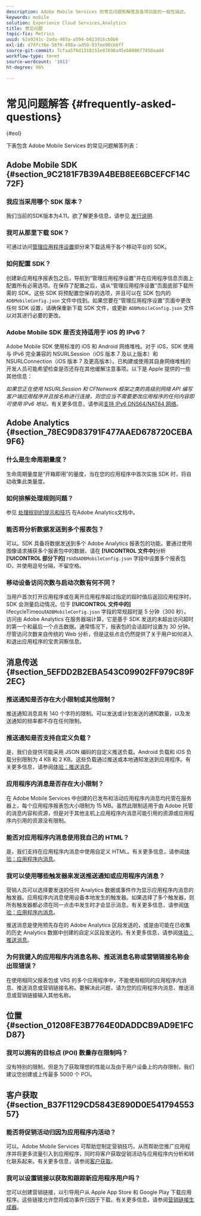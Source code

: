 ```yaml
---
description: Adobe Mobile Services 的常见问题和解答及各项功能的一般性描述。
keywords: mobile
solution: Experience Cloud Services,Analytics
title: 常见问题
topic-fix: Metrics
uuid: 62a9241c-2ada-483a-a594-b023916cb0b6
exl-id: d7dfc36e-56f0-498a-ad50-93fee90cb6ff
source-git-commit: 7cfaa5f6d1318151e87698a45eb6006f7850aad4
workflow-type: tm+mt
source-wordcount: '1013'
ht-degree: 96%

---
```


# 常见问题解答 {#frequently-asked-questions}

{#eol}

下表包含 Adobe Mobile Services 的常见问题解答列表：

## Adobe Mobile SDK {#section_9C2181F7B39A4BEB8EE6BCEFCF14C72F}

### 我应当采用哪个 SDK 版本？

我们当前的SDK版本为4.11。欲了解更多信息，请参见 [发行说明](https://experienceleague.adobe.com/docs/release-notes/experience-cloud/current.html?lang=zh-Hans).

### 我可从那里下载 SDK？

可通过访问[管理应用程序设置](/help/using/c-manage-app-settings/c-manage-app-settings.md)部分来下载适用于各个移动平台的 SDK。

### 如何配置 SDK？

创建新应用程序报表包之后，导航到“管理应用程序设置”并在应用程序信息页面上配置所有必需选项。在保存了配置之后，请从“管理应用程序设置”页面底部下载所需的 SDK。这些 SDK 将预配置您保存的选项，并且可以在 SDK 包内的 `ADBMobileConfig.json` 文件中找到。如果您要在“管理应用程序设置”页面中更改任何 SDK 设置，请确保重新下载 SDK 文件，或更新 `ADBMobileConfig.json` 文件以对其进行必要的更改。

### Adobe Mobile SDK 是否支持适用于 iOS 的 IPv6？

Adobe Mobile SDK 使用标准的 iOS 和 Android 网络堆栈。对于 iOS，SDK 使用与 IPv6 完全兼容的 NSURLSession（iOS 版本 7 及以上版本）和 NSURLConnection（iOS 版本 7 及更高版本）。已构建或使用其自身网络堆栈的开发人员可能希望检查是否还存在其他缓解注意事项。以下是 Apple 提供的一些其他信息：

*如果您正在使用 NSURLSession 和 CFNetwork 框架之类的高级别网络 API 编写客户端应用程序并且按名称进行连接，则您应当不需要更改应用程序的任何内容即可使用 IPv6 地址。*&#x200B;有关更多信息，请参阅[支持 IPv6 DNS64/NAT64 网络](https://developer.apple.com/library/content/documentation/NetworkingInternetWeb/Conceptual/NetworkingOverview/UnderstandingandPreparingfortheIPv6Transition/UnderstandingandPreparingfortheIPv6Transition.html#__/apple_ref/doc/uid/TP40010220-CH213-SW1)。

## Adobe Analytics {#section_78EC9D83791F477AAED678720CEBA9F6}

### 什么是生命周期量度？

生命周期量度是“开箱即用”的量度，当在您的应用程序中首次实施 SDK 时，将自动收集此类量度。

### 如何排解处理规则问题？

参见 [处理规则的提示和技巧](https://experienceleague.adobe.com/docs/analytics/admin/admin-tools/processing-rules/processing-rules-tips.html) 在Adobe Analytics文档中。

### 能否将分析数据发送到多个报表包？

可以。SDK 具备将数据发送到多个 Adobe Analytics 报表包的功能。要通过使用图像请求捕获多个报表包中的数据，请在 **[!UICONTROL 文件中]**&#x200B;分析&#x200B;**[!UICONTROL 部分下的]** rsids`ADBMobileConfig.json` 字段中设置多个报表包 ID，并使用逗号分隔，不留空格。

### 移动设备访问次数与启动次数有何不同？

当用户首次打开应用程序或在离开应用程序超过指定的超时值后返回应用程序时，SDK 会测量启动情况。位于 **[!UICONTROL 文件中的]** lifecycleTimeout`ADBMobileConfig.json` 字段的常规超时是 5 分钟（300 秒）。访问由 Adobe Analytics 在服务器端计算，它是基于 SDK 发送的未超出访问超时的第一个和最后一个点击数据。通常情况下，报表包的会话超时设置为 30 分钟。尽管访问次数来自传统的 Web 分析，但是这些点击仍然提供了关于用户如何进入和退出应用程序的宝贵洞察信息。

## 消息传送 {#section_5EFDD2B2EBA543C09902FF979C89F2EC}

### 推送通知是否存在大小限制或其他限制？

推送通知消息具有 140 个字符的限制。可以发送或计划发送的通知数量，以及发送通知的频率都不存在任何限制。

### 推送通知是否支持自定义负载？

是，我们会提供可能采用 JSON 编码的自定义推送负载。Android 负载和 iOS 负载分别限制为 4 KB 和 2 KB。这些负载通过推送或本地通知发送到应用程序。有关更多信息，请参阅[体验：推送消息](/help/using/in-app-messaging/t-create-push-message/c-experience-push-message.md)。

### 应用程序内消息是否存在大小限制？

在 Adobe Mobile Services 中创建的已发布和活动应用程序内消息均托管在服务器上，每个应用程序报表包大小限制为 15 MB。虽然此限制适用于由 Adobe 托管的消息内容和资源，但是对于其他主机上应用程序内消息可能引用的资源或应用程序内引用的资源没有限制。

### 能否对应用程序内消息使用我自己的 HTML？

是，我们支持在应用程序内消息中使用自定义 HTML。有关更多信息，请参阅[体验：应用程序内消息](/help/using/in-app-messaging/t-in-app-message/c-experience-in-app-message.md)。

### 我可以使用哪些触发器来发送推送通知或应用程序内消息？

营销人员可以选择要发送的任何 Analytics 数据或事件作为显示应用程序内消息的触发器。应用程序内消息使用设备本地发生的触发器。如果选择了多个触发器，则所有触发器都必须在同一点击中发生时才会显示消息。有关更多信息，请参阅[体验：应用程序内消息](/help/using/in-app-messaging/t-in-app-message/c-experience-in-app-message.md)。

推送消息是使用预先存在的 Adobe Analytics 区段发送的，或是由可能在已收集的历史 Analytics 数据中创建的自定义区段发送的。有关更多信息，请参阅[体验：推送消息](/help/using/in-app-messaging/t-create-push-message/c-experience-push-message.md)。

### 为何我键入的应用程序内消息名称、推送消息名称或营销链接名称会出现错误？

在使用相同父报表包或 VRS 的多个应用程序中，不能使用相同的应用程序内消息、推送消息或营销链接名称。要解决此问题，请为您的应用程序内消息、推送消息或营销链接输入其他名称。

## 位置 {#section_01208FE3B7764E0DADDCB9AD9E1FCD87}

### 我可以拥有的目标点 (POI) 数量存在限制吗？

没有特别的限制，但是为了获取理想的性能以及由于用户设备上的内存限制，我们建议您创建或上传最多 5000 个 POI。

## 客户获取 {#section_B37F1129CD5843E890D0E54179455357}

### 能否将促销活动归因为应用程序内活动？

可以。Adobe Mobile Services 可帮助您制定营销技巧，从而帮助您推广应用程序并将更多流量引入到应用程序，同时将客户获取促销活动与应用程序内分析和转化联系起来。有关更多信息，请参阅[客户获取](/help/using/acquisition-main/acquisition-main.md)。

### 我可以设置链接以获取和跟踪新应用程序用户吗？

您可以创建营销链接，以引导用户从 Apple App Store 和 Google Play 下载应用程序。这些链接允许您将成功事件归因于下载。有关更多信息，请参阅[营销链接生成器](/help/using/acquisition-main/c-marketing-links-builder/c-marketing-links-builder.md)。
